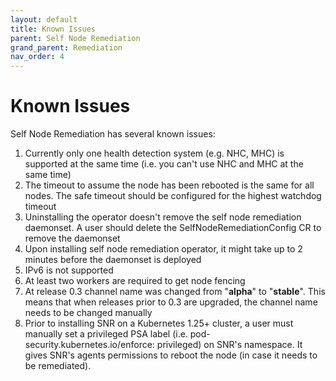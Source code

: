```yaml
---
layout: default
title: Known Issues
parent: Self Node Remediation
grand_parent: Remediation
nav_order: 4
---
```


# Known Issues
Self Node Remediation has several known issues:
1. Currently only one health detection system (e.g. NHC, MHC) is supported at the same time (i.e. you can't use NHC and MHC at the same time)
2. The timeout to assume the node has been rebooted is the same for all nodes. The safe timeout should be configured for the highest watchdog timeout
3. Uninstalling the operator doesn't remove the self node remediation daemonset. A user should delete the SelfNodeRemediationConfig CR to remove the daemonset
4. Upon installing self node remediation operator, it might take up to 2 minutes before the daemonset is deployed
5. IPv6 is not supported
6. At least two workers are required to get node fencing
7. At release 0.3 channel name was changed from "**alpha**" to "**stable**". This means that when releases prior to 0.3 are upgraded, the channel name needs to be changed manually
8. Prior to installing SNR on a Kubernetes 1.25+ cluster, a user must manually set a privileged PSA label (i.e. pod-security.kubernetes.io/enforce: privileged) on SNR's namespace. It gives SNR's agents permissions to reboot the node (in case it needs to be remediated).
